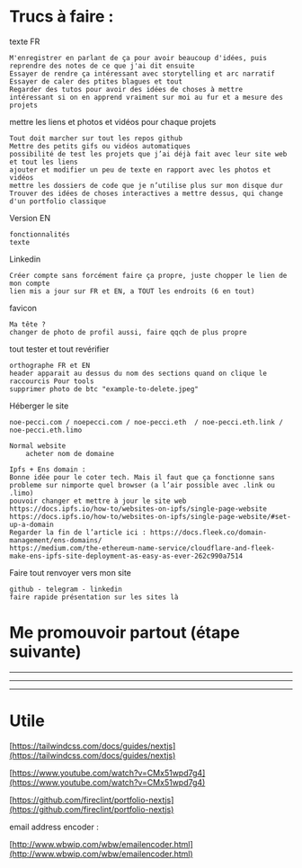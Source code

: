 # Trucs à faire :

texte FR

    M'enregistrer en parlant de ça pour avoir beaucoup d'idées, puis reprendre des notes de ce que j'ai dit ensuite
    Essayer de rendre ça intéressant avec storytelling et arc narratif
    Essayer de caler des ptites blagues et tout
    Regarder des tutos pour avoir des idées de choses à mettre
    intéressant si on en apprend vraiment sur moi au fur et a mesure des projets

mettre les liens et photos et vidéos pour chaque projets

    Tout doit marcher sur tout les repos github
    Mettre des petits gifs ou vidéos automatiques
    possibilité de test les projets que j’ai déjà fait avec leur site web et tout les liens
    ajouter et modifier un peu de texte en rapport avec les photos et vidéos
    mettre les dossiers de code que je n’utilise plus sur mon disque dur
    Trouver des idées de choses interactives a mettre dessus, qui change d'un portfolio classique

Version EN

    fonctionnalités
    texte

Linkedin

    Créer compte sans forcément faire ça propre, juste chopper le lien de mon compte
    lien mis a jour sur FR et EN, a TOUT les endroits (6 en tout)

favicon

    Ma tête ?
    changer de photo de profil aussi, faire qqch de plus propre

tout tester et tout revérifier

    orthographe FR et EN
    header apparait au dessus du nom des sections quand on clique le raccourcis Pour tools
    supprimer photo de btc "example-to-delete.jpeg"

Héberger le site

    noe-pecci.com / noepecci.com / noe-pecci.eth  / noe-pecci.eth.link / noe-pecci.eth.limo

    Normal website
        acheter nom de domaine

    Ipfs + Ens domain :
    Bonne idée pour le coter tech. Mais il faut que ça fonctionne sans probleme sur nimporte quel browser (a l’air possible avec .link ou .limo)
    pouvoir changer et mettre à jour le site web
    https://docs.ipfs.io/how-to/websites-on-ipfs/single-page-website
    https://docs.ipfs.io/how-to/websites-on-ipfs/single-page-website/#set-up-a-domain
    Regarder la fin de l’article ici : https://docs.fleek.co/domain-management/ens-domains/
    https://medium.com/the-ethereum-name-service/cloudflare-and-fleek-make-ens-ipfs-site-deployment-as-easy-as-ever-262c990a7514

Faire tout renvoyer vers mon site

    github - telegram - linkedin
    faire rapide présentation sur les sites là

# Me promouvoir partout (étape suivante)

---

---

---

# Utile

[https://tailwindcss.com/docs/guides/nextjs](https://tailwindcss.com/docs/guides/nextjs)

[https://www.youtube.com/watch?v=CMx51wpd7g4](https://www.youtube.com/watch?v=CMx51wpd7g4)

[https://github.com/fireclint/portfolio-nextjs](https://github.com/fireclint/portfolio-nextjs)

email address encoder :

[http://www.wbwip.com/wbw/emailencoder.html](http://www.wbwip.com/wbw/emailencoder.html)
